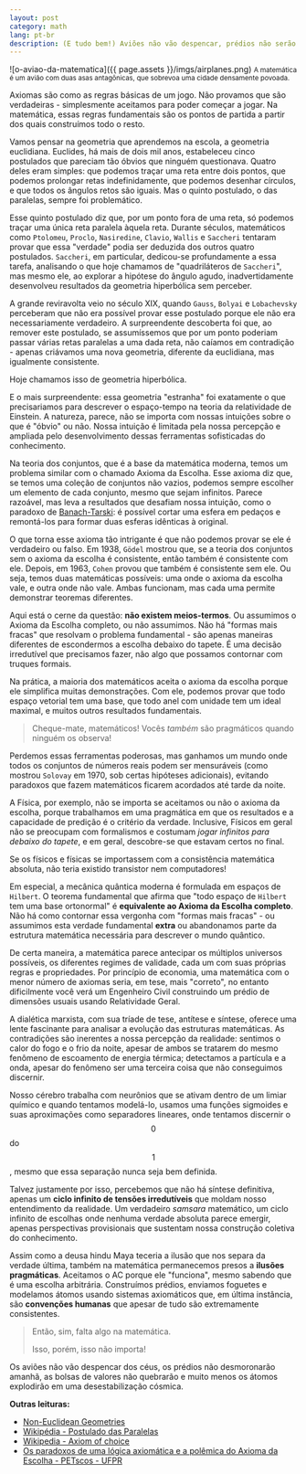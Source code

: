 ```yaml
---
layout: post
category: math
lang: pt-br
description: (E tudo bem!) Aviões não vão despencar, prédios não serão derrubados.
---
```


![o-aviao-da-matematica]({{ page.assets }}/imgs/airplanes.png) <small> A matemática é um avião com duas asas antagônicas, que sobrevoa uma cidade densamente povoada.</small>

Axiomas são como as regras básicas de um jogo. Não provamos que são verdadeiras - simplesmente aceitamos para poder começar a jogar. Na matemática, essas regras fundamentais são os pontos de partida a partir dos quais construímos todo o resto.

Vamos pensar na geometria que aprendemos na escola, a geometria euclidiana. Euclides, há mais de dois mil anos, estabeleceu cinco postulados que pareciam tão óbvios que ninguém questionava. Quatro deles eram simples: que podemos traçar uma reta entre dois pontos, que podemos prolongar retas indefinidamente, que podemos desenhar círculos, e que todos os ângulos retos são iguais. Mas o quinto postulado, o das paralelas, sempre foi problemático.

Esse quinto postulado diz que, por um ponto fora de uma reta, só podemos traçar uma única reta paralela àquela reta. Durante séculos, matemáticos como `Ptolomeu`, `Proclo`, `Nasiredine`, `Clavio`, `Wallis` e `Saccheri` tentaram provar que essa "verdade" podia ser deduzida dos outros quatro postulados. `Saccheri`, em particular, dedicou-se profundamente a essa tarefa, analisando o que hoje chamamos de "quadriláteros de `Saccheri`", mas mesmo ele, ao explorar a hipótese do ângulo agudo, inadvertidamente desenvolveu resultados da geometria hiperbólica sem perceber.

A grande reviravolta veio no século XIX, quando `Gauss`, `Bolyai` e `Lobachevsky` perceberam que não era possível provar esse postulado porque ele não era necessariamente verdadeiro. A surpreendente descoberta foi que, ao remover este postulado, se assumíssemos que por um ponto poderiam passar várias retas paralelas a uma dada reta, não caíamos em contradição - apenas criávamos uma nova geometria, diferente da euclidiana, mas igualmente consistente. 

Hoje chamamos isso de geometria hiperbólica.

E o mais surpreendente: essa geometria "estranha" foi exatamente o que precisariamos para descrever o espaço-tempo na teoria da relatividade de Einstein. A natureza, parece, não se importa com nossas intuições sobre o que é "óbvio" ou não. Nossa intuição é limitada pela nossa percepção e ampliada pelo desenvolvimento dessas ferramentas sofisticadas do conhecimento.

Na teoria dos conjuntos, que é a base da matemática moderna, temos um problema similar com o chamado Axioma da Escolha. Esse axioma diz que, se temos uma coleção de conjuntos não vazios, podemos sempre escolher um elemento de cada conjunto, mesmo que sejam infinitos. Parece razoável, mas leva a resultados que desafiam nossa intuição, como o paradoxo de [Banach-Tarski](https://pt.wikipedia.org/wiki/Paradoxo_de_Banach%E2%80%93Tarski): é possível cortar uma esfera em pedaços e remontá-los para formar duas esferas idênticas à original.

O que torna esse axioma tão intrigante é que não podemos provar se ele é verdadeiro ou falso. Em 1938, `Gödel` mostrou que, se a teoria dos conjuntos sem o axioma da escolha é consistente, então também é consistente com ele. Depois, em 1963, `Cohen` provou que também é consistente sem ele. Ou seja, temos duas matemáticas possíveis: uma onde o axioma da escolha vale, e outra onde não vale. Ambas funcionam, mas cada uma permite demonstrar teoremas diferentes.

Aqui está o cerne da questão: **não existem meios-termos**. Ou assumimos o Axioma da Escolha completo, ou não assumimos. Não há "formas mais fracas" que resolvam o problema fundamental - são apenas maneiras diferentes de escondermos a escolha debaixo do tapete. É uma decisão irredutível que precisamos fazer, não algo que possamos contornar com truques formais.

Na prática, a maioria dos matemáticos aceita o axioma da escolha porque ele simplifica muitas demonstrações. Com ele, podemos provar que todo espaço vetorial tem uma base, que todo anel com unidade tem um ideal maximal, e muitos outros resultados fundamentais.

> Cheque-mate, matemáticos! Vocês *também* são pragmáticos quando ninguém os observa!

Perdemos essas ferramentas poderosas, mas ganhamos um mundo onde todos os conjuntos de números reais podem ser mensuráveis (como mostrou `Solovay` em 1970, sob certas hipóteses adicionais), evitando paradoxos que fazem matemáticos ficarem acordados até tarde da noite.

A Física, por exemplo, não se importa se aceitamos ou não o axioma da escolha, porque trabalhamos em uma pragmática em que os resultados e a capacidade de predição é o critério da verdade. Inclusive, Físicos em geral não se preocupam com formalismos e costumam *jogar infinitos para debaixo do tapete*, e em geral, descobre-se que estavam certos no final. 

Se os físicos e físicas se importassem com a consistência matemática absoluta, não teria existido transistor nem computadores! 

Em especial, a mecânica quântica moderna é formulada em espaços de `Hilbert`. O teorema fundamental que afirma que "todo espaço de `Hilbert` tem uma base ortonormal" é **equivalente ao Axioma da Escolha completo**. Não há como contornar essa vergonha com "formas mais fracas" - ou assumimos esta verdade fundamental **extra** ou abandonamos parte da estrutura matemática necessária para descrever o mundo quântico.

De certa maneira, a matemática parece antecipar os múltiplos universos possíveis, os diferentes regimes de validade, cada um com suas próprias regras e propriedades. Por princípio de economia, uma matemática com o menor número de axiomas seria, em tese, mais "correto", no entanto dificilmente você verá um Engenheiro Civil construindo um prédio de dimensões usuais usando Relatividade Geral.

A dialética marxista, com sua tríade de tese, antítese e síntese, oferece uma lente fascinante para analisar a evolução das estruturas matemáticas. As contradições são inerentes a nossa percepção da realidade: sentimos o calor do fogo e o frio da noite, apesar de ambos se tratarem do mesmo fenômeno de escoamento de energia térmica; detectamos a partícula e a onda, apesar do fenômeno ser uma terceira coisa que não conseguimos discernir. 

Nosso cérebro trabalha com neurônios que se ativam dentro de um limiar químico e quando tentamos modelá-lo, usamos uma funções sigmoides e suas aproximações como separadores lineares, onde tentamos discernir o $$0$$ do $$1$$, mesmo que essa separação nunca seja bem definida.

Talvez justamente por isso, percebemos que não há síntese definitiva, apenas um **ciclo infinito de tensões irredutíveis** que moldam nosso entendimento da realidade. Um verdadeiro *samsara* matemático, um ciclo infinito de escolhas onde nenhuma verdade absoluta parece emergir, apenas perspectivas provisionais que sustentam nossa construção coletiva do conhecimento. 

Assim como a deusa hindu Maya teceria a ilusão que nos separa da verdade última, também na matemática permanecemos presos a **ilusões pragmáticas**. Aceitamos o AC porque ele "funciona", mesmo sabendo que é uma escolha arbitrária. Construímos prédios, enviamos foguetes e modelamos átomos usando sistemas axiomáticos que, em última instância, são **convenções humanas** que apesar de tudo são extremamente consistentes.

> Então, sim, falta algo na matemática.
> 
> Isso, porém, isso não importa! 

Os aviões não vão despencar dos céus, os prédios não desmoronarão amanhã, as bolsas de valores não quebrarão e muito menos os átomos explodirão em uma desestabilização cósmica.

**Outras leituras:**

- [Non-Euclidean Geometries](https://www.cut-the-knot.org/triangle/pythpar/NonEuclid.shtml)
- [Wikipédia - Postulado das Paralelas](https://pt.wikipedia.org/wiki/Postulado_das_paralelas)
- [Wikipedia - Axiom of choice](https://en.wikipedia.org/wiki/Axiom_of_choice)
- [Os paradoxos de uma lógica axiomática e a polêmica do Axioma da Escolha - PETscos - UFPR](https://petmatematica.ufpr.br/posts/2025/petiscos/axioma-escolha/)

